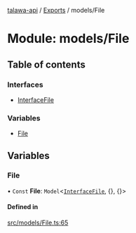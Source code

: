 [talawa-api](../README.md) / [Exports](../modules.md) / models/File

# Module: models/File

## Table of contents

### Interfaces

- [InterfaceFile](../interfaces/models_File.InterfaceFile.md)

### Variables

- [File](models_File.md#file)

## Variables

### File

• `Const` **File**: `Model`\<[`InterfaceFile`](../interfaces/models_File.InterfaceFile.md), \{\}, \{\}\>

#### Defined in

[src/models/File.ts:65](https://github.com/PalisadoesFoundation/talawa-api/blob/00da99c/src/models/File.ts#L65)

